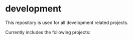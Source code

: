 # development
This repository is used for all development related projects.

Currently includes the following projects:
<nul>
